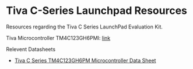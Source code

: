 # Tiva C-Series Launchpad Resources
Resources regarding the Tiva C Series LaunchPad Evaluation Kit.

Tiva Microcontroller TM4C123GH6PMI: [link](https://www.ti.com/product/TM4C123GH6PM?utm_source=google&utm_medium=cpc&utm_campaign=epd-null-null-GPN_EN-cpc-pf-google-wwe&utm_content=TM4C123GH6PM&ds_k=%7b_dssearchterm%7d&DCM=yes&gclid=Cj0KCQiAmaibBhCAARIsAKUlaKT5s6T_fB3IXcLYPIr4l1OsQ1FG_RioWVGKc61WBKZrzFIOGdStvdAaAr7cEALw_wcB&gclsrc=aw.ds#tech-docs)

Relevent Datasheets
- [Tiva C Series TM4C123GH6PM Microcontroller Data Sheet](https://www.ti.com/lit/gpn/tm4c123gh6pm)